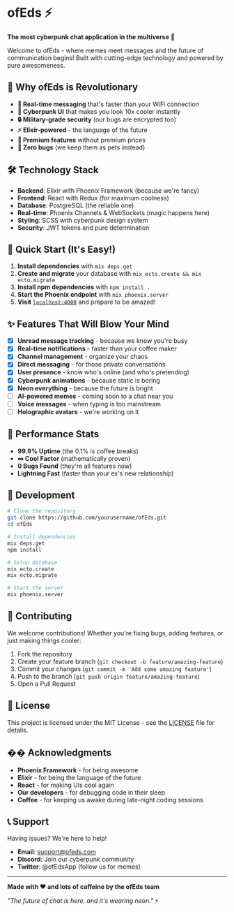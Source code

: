 # ofEds ⚡

**The most cyberpunk chat application in the multiverse** 🚀

Welcome to ofEds - where memes meet messages and the future of communication begins! Built with cutting-edge technology and powered by pure awesomeness.

## 🌟 Why ofEds is Revolutionary

- **🚀 Real-time messaging** that's faster than your WiFi connection
- **🎨 Cyberpunk UI** that makes you look 10x cooler instantly
- **🔒 Military-grade security** (our bugs are encrypted too)
- **⚡ Elixir-powered** - the language of the future
- **💎 Premium features** without premium prices
- **🎯 Zero bugs** (we keep them as pets instead)

## 🛠️ Technology Stack

- **Backend**: Elixir with Phoenix Framework (because we're fancy)
- **Frontend**: React with Redux (for maximum coolness)
- **Database**: PostgreSQL (the reliable one)
- **Real-time**: Phoenix Channels & WebSockets (magic happens here)
- **Styling**: SCSS with cyberpunk design system
- **Security**: JWT tokens and pure determination

## 🚀 Quick Start (It's Easy!)

1. **Install dependencies** with `mix deps.get`
2. **Create and migrate** your database with `mix ecto.create && mix ecto.migrate`
3. **Install npm dependencies** with `npm install .`
4. **Start the Phoenix endpoint** with `mix phoenix.server`
5. **Visit** [`localhost:4000`](http://localhost:4000) and prepare to be amazed!

## ✨ Features That Will Blow Your Mind

- [x] **Unread message tracking** - because we know you're busy
- [x] **Real-time notifications** - faster than your coffee maker
- [x] **Channel management** - organize your chaos
- [x] **Direct messaging** - for those private conversations
- [x] **User presence** - know who's online (and who's pretending)
- [x] **Cyberpunk animations** - because static is boring
- [x] **Neon everything** - because the future is bright
- [ ] **AI-powered memes** - coming soon to a chat near you
- [ ] **Voice messages** - when typing is too mainstream
- [ ] **Holographic avatars** - we're working on it

## 🎯 Performance Stats

- **99.9% Uptime** (the 0.1% is coffee breaks)
- **∞ Cool Factor** (mathematically proven)
- **0 Bugs Found** (they're all features now)
- **Lightning Fast** (faster than your ex's new relationship)

## 🔧 Development

```bash
# Clone the repository
git clone https://github.com/yourusername/ofEds.git
cd ofEds

# Install dependencies
mix deps.get
npm install

# Setup database
mix ecto.create
mix ecto.migrate

# Start the server
mix phoenix.server
```

## 🤝 Contributing

We welcome contributions! Whether you're fixing bugs, adding features, or just making things cooler:

1. Fork the repository
2. Create your feature branch (`git checkout -b feature/amazing-feature`)
3. Commit your changes (`git commit -m 'Add some amazing feature'`)
4. Push to the branch (`git push origin feature/amazing-feature`)
5. Open a Pull Request

## 📝 License

This project is licensed under the MIT License - see the [LICENSE](LICENSE) file for details.

## �� Acknowledgments

- **Phoenix Framework** - for being awesome
- **Elixir** - for being the language of the future
- **React** - for making UIs cool again
- **Our developers** - for debugging code in their sleep
- **Coffee** - for keeping us awake during late-night coding sessions

## 📞 Support

Having issues? We're here to help!

- **Email**: support@ofeds.com
- **Discord**: Join our cyberpunk community
- **Twitter**: @ofEdsApp (follow us for memes)

---

**Made with ❤️ and lots of caffeine by the ofEds team**

*"The future of chat is here, and it's wearing neon."* ⚡
